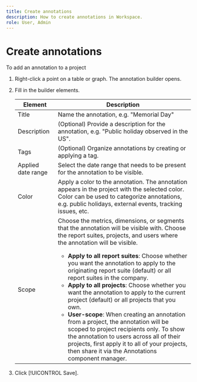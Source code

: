 ```yaml
---
title: Create annotations
description: How to create annotations in Workspace.
role: User, Admin
---
```


# Create annotations

To add an annotation to a project

1. Right-click a point on a table or graph. The annotation builder opens. 

1. Fill in the builder elements.

   | Element | Description |
   | --- | --- |
   | Title | Name the annotation, e.g. "Memorial Day" |
   | Description |(Optional) Provide a description for the annotation, e.g. "Public holiday observed in the US". |
   | Tags | (Optional) Organize annotations by creating or applying a tag. |
   | Applied date range | Select the date range that needs to be present for the annotation to be visible. |
   | Color | Apply a color to the annotation. The annotation appears in the project with the selected color. Color can be used to categorize annotations, e.g. public holidays, external events, tracking issues, etc. |
   | Scope | Choose the metrics, dimensions, or segments that the annotation will be visible with. Choose the report suites, projects, and users where the annotation will be visible.<ul><li>**Apply to all report suites**: Choose whether you want the annotation to apply to the originating report suite (default) or all report suites in the company.</li><li>**Apply to all projects**: Choose whether you want the annotation to apply to the current project (default) or all projects that you own.</li><li>**User-scope**: When creating an annotation from a project, the annotation will be scoped to project recipients only. To show the annotation to users across all of their projects, first apply it to all of your projects, then share it via the Annotations component manager.</li></ul> |
   
1. Click [!UICONTROL Save].